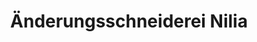 ---
title: "Änderungsschneiderei Nilia"
url: /taufkirchen/aenderungsschneiderei-nilia/
shop: Schneiderei
---